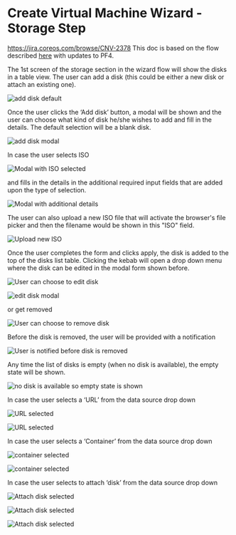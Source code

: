 # Create Virtual Machine Wizard - Storage Step

https://jira.coreos.com/browse/CNV-2378
This doc is based on the flow described [here](https://docs.google.com/document/d/1D4X6IKHfTU-_OtV_RZU11NMBvknuX8JE2K8hz7NS7rc/edit#) with updates to PF4.

The 1st screen of the storage section in the wizard flow will show the disks in a table view. The user can add a disk (this could be either a new disk or attach an existing one).

![add disk default](Add-disk-default.png)

Once the user clicks the ‘Add disk’ button, a modal will be shown and the user can choose what kind of disk he/she wishes to add and fill in the details. The default selection will be a blank disk.

![add disk modal](Add-disk-modal.png)

In case the user selects ISO

![Modal with ISO selected](Add-disk-modal-ISO-selected.png)

and fills in the details in the additional required input fields that are added upon the type of selection.

![Modal with additional details](Add-disk-modal-details-required.png)

The user can also upload a new ISO file that will activate the browser's file picker and then the filename would be shown in this "ISO" field.

![Upload new ISO](Upload-new-ISO.png)

Once the user completes the form and clicks apply, the disk is added to the top of the disks list table. Clicking the kebab will open a drop down menu where the disk can be edited in the modal form shown before.

![User can choose to edit disk](Edit-disk.png)

![edit disk modal](Edit-disk-modal.png)

or get removed

![User can choose to remove disk](Remove-disk.png)

Before the disk is removed, the user will be provided with a notification

![User is notified before disk is removed](Remove-disk-warning-alert.png)

Any time the list of disks is empty (when no disk is available), the empty state will be shown.

![no disk is available so empty state is shown](Empty-state-after-deleting-all-items.png)

In case the user selects a ‘URL’ from the data source drop down

![URL selected](URL-selected-add-disk-modal.png)

![URL selected](URL-selected-add-disk-modal-details-required.png)

In case the user selects a ‘Container’ from the data source drop down

![container selected](Container-selected-add-disk-modal.png)

![container selected](Container-selected-add-disk-modal-details-required.png)

In case the user selects to attach ‘disk’ from the data source drop down

![Attach disk selected](Attach-disk-selected-add-disk-modal.png)

![Attach disk selected](Attach-disk-selected-add-disk-modal-details-required.png)

![Attach disk selected](Attach-disk-selected-add-disk-modal-details-required2.png)
